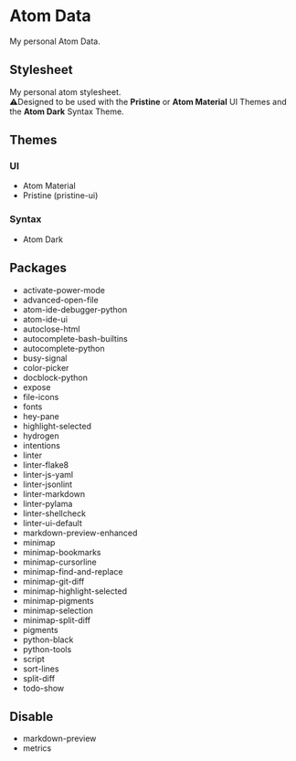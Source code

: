 # Atom Data #
My personal Atom Data.

## Stylesheet ##
My personal atom stylesheet.  
:warning:Designed to be used with the **Pristine** or **Atom Material** UI Themes and the **Atom Dark** Syntax Theme.

## Themes ##
### UI ###
-   Atom Material
-   Pristine (pristine-ui)

### Syntax ###
-   Atom Dark

## Packages ##
-   activate-power-mode
-   advanced-open-file
-   atom-ide-debugger-python
-   atom-ide-ui 
-   autoclose-html
-   autocomplete-bash-builtins
-   autocomplete-python
-   busy-signal
-   color-picker
-   docblock-python 
-   expose
-   file-icons
-   fonts
-   hey-pane
-   highlight-selected
-   hydrogen
-   intentions
-   linter
-   linter-flake8
-   linter-js-yaml
-   linter-jsonlint
-   linter-markdown
-   linter-pylama
-   linter-shellcheck 
-   linter-ui-default
-   markdown-preview-enhanced 
-   minimap
-   minimap-bookmarks
-   minimap-cursorline
-   minimap-find-and-replace
-   minimap-git-diff 
-   minimap-highlight-selected
-   minimap-pigments
-   minimap-selection
-   minimap-split-diff
-   pigments
-   python-black
-   python-tools
-   script
-   sort-lines
-   split-diff
-   todo-show

## Disable ##
-   markdown-preview
-   metrics
